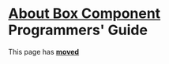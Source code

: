 # [About Box Component](../AboutBox.md) Programmers' Guide

This page has [**moved**](https://lib-docs.delphidabbler.com/AboutBox/3.6/API)